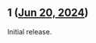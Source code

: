 ## 1 ([Jun 20, 2024](https://github.com/ramensoftware/windhawk-mods/blob/e17e347378ee1bfe0d7012674829724e70fe1cd8/mods/isretailready-false.wh.cpp))

Initial release.
